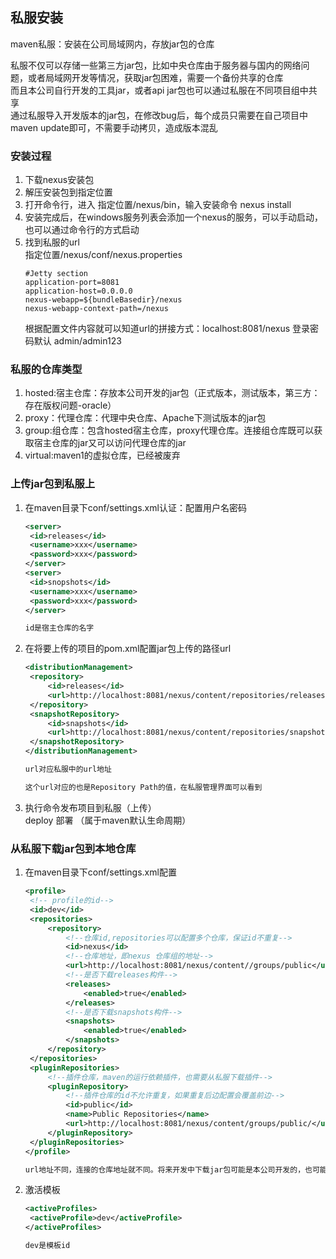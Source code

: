 ## 私服安装
maven私服：安装在公司局域网内，存放jar包的仓库  

私服不仅可以存储一些第三方jar包，比如中央仓库由于服务器与国内的网络问题，或者局域网开发等情况，获取jar包困难，需要一个备份共享的仓库  
而且本公司自行开发的工具jar，或者api jar包也可以通过私服在不同项目组中共享  
通过私服导入开发版本的jar包，在修改bug后，每个成员只需要在自己项目中maven update即可，不需要手动拷贝，造成版本混乱  

### 安装过程
1. 下载nexus安装包  
2. 解压安装包到指定位置  
3. 打开命令行，进入 指定位置/nexus/bin，输入安装命令 nexus install  
4. 安装完成后，在windows服务列表会添加一个nexus的服务，可以手动启动，也可以通过命令行的方式启动  
5. 找到私服的url  
   指定位置/nexus/conf/nexus.properties  
   ```
   #Jetty section
   application-port=8081
   application-host=0.0.0.0
   nexus-webapp=${bundleBasedir}/nexus
   nexus-webapp-context-path=/nexus
   ```
   根据配置文件内容就可以知道url的拼接方式：localhost:8081/nexus  登录密码默认 admin/admin123  
### 私服的仓库类型  
1. hosted:宿主仓库：存放本公司开发的jar包（正式版本，测试版本，第三方：存在版权问题-oracle）  
2. proxy：代理仓库：代理中央仓库、Apache下测试版本的jar包  
3. group:组仓库：包含hosted宿主仓库，proxy代理仓库。连接组仓库既可以获取宿主仓库的jar又可以访问代理仓库的jar  
4. virtual:maven1的虚拟仓库，已经被废弃  
### 上传jar包到私服上  
1. 在maven目录下conf/settings.xml认证：配置用户名密码  
   ```xml
   <server>
    <id>releases</id>
    <username>xxx</username>
    <password>xxx</password>
   </server>
   <server>
    <id>snopshots</id>
    <username>xxx</username>
    <password>xxx</password>
   </server>

   id是宿主仓库的名字
   ```
2. 在将要上传的项目的pom.xml配置jar包上传的路径url  
   ```xml
   <distributionManagement>
    <repository>
        <id>releases</id>
        <url>http://localhost:8081/nexus/content/repositories/releases/</url>
    </repository>
    <snapshotRepository>
        <id>snapshots</id>
        <url>http://localhost:8081/nexus/content/repositories/snapshots/</url>
    </snapshotRepository>
   </distributionManagement>

   url对应私服中的url地址  

   这个url对应的也是Repository Path的值，在私服管理界面可以看到
   ```
3. 执行命令发布项目到私服（上传）  
   deploy 部署  （属于maven默认生命周期）
### 从私服下载jar包到本地仓库
1. 在maven目录下conf/settings.xml配置
   ```xml
   <profile>
    <!-- profile的id-->
    <id>dev</id>
    <repositories>
        <repository>
            <!--仓库id,repositories可以配置多个仓库，保证id不重复-->
            <id>nexus</id>
            <!--仓库地址，即nexus 仓库组的地址-->
            <url>http://localhost:8081/nexus/content//groups/public</url>
            <!--是否下载releases构件-->
            <releases>
                <enabled>true</enabled>
            </releases>
            <!--是否下载snapshots构件-->
            <snapshots>
                <enabled>true</enabled>
            </snapshots>
        </repository>
    </repositories>
    <pluginRepositories>
        <!--插件仓库，maven的运行依赖插件，也需要从私服下载插件-->
        <pluginRepository>
            <!--插件仓库的id不允许重复，如果重复后边配置会覆盖前边-->
            <id>public</id>
            <name>Public Repositories</name>
            <url>http://localhost:8081/nexus/content/groups/public/</url>
        </pluginRepository>
    </pluginRepositories>
   </profile>

   url地址不同，连接的仓库地址就不同。将来开发中下载jar包可能是本公司开发的，也可能是第三方的（从中央仓库中下载）
   ```
2. 激活模板
   ```xml
   <activeProfiles>
    <activeProfile>dev</activeProfile>
   </activeProfiles>

   dev是模板id
   ```